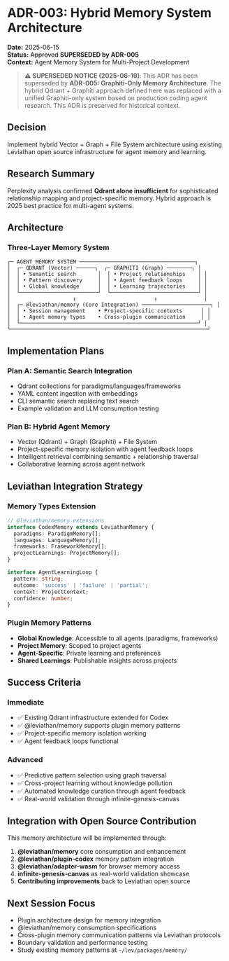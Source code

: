 # ADR-003: Hybrid Memory System Architecture

**Date:** 2025-06-15  
**Status:** ~~Approved~~ **SUPERSEDED by ADR-005**  
**Context:** Agent Memory System for Multi-Project Development  

> **⚠️ SUPERSEDED NOTICE (2025-06-19)**: This ADR has been superseded by **ADR-005: Graphiti-Only Memory Architecture**. The hybrid Qdrant + Graphiti approach defined here was replaced with a unified Graphiti-only system based on production coding agent research. This ADR is preserved for historical context.

## Decision

Implement hybrid Vector + Graph + File System architecture using existing Leviathan open source infrastructure for agent memory and learning.

## Research Summary

Perplexity analysis confirmed **Qdrant alone insufficient** for sophisticated relationship mapping and project-specific memory. Hybrid approach is 2025 best practice for multi-agent systems.

## Architecture

### Three-Layer Memory System
```
┌─ AGENT MEMORY SYSTEM ─────────────────────────────────────┐
│  ┌─ QDRANT (Vector) ──────┐  ┌─ GRAPHITI (Graph) ────────┐ │
│  │ • Semantic search       │  │ • Project relationships    │ │
│  │ • Pattern discovery     │  │ • Agent feedback loops     │ │
│  │ • Global knowledge      │  │ • Learning trajectories    │ │
│  └─────────────────────────┘  └────────────────────────────┘ │
│                    ↕                         ↕               │
│  ┌─ @leviathan/memory (Core Integration) ──────────────────────┐ │
│  │ • Session management    • Project-specific contexts      │ │
│  │ • Agent memory types    • Cross-plugin communication     │ │
│  └─────────────────────────────────────────────────────────┘ │
└───────────────────────────────────────────────────────────────┘
```

## Implementation Plans

### **Plan A: Semantic Search Integration**
- Qdrant collections for paradigms/languages/frameworks
- YAML content ingestion with embeddings  
- CLI semantic search replacing text search
- Example validation and LLM consumption testing

### **Plan B: Hybrid Agent Memory**
- Vector (Qdrant) + Graph (Graphiti) + File System
- Project-specific memory isolation with agent feedback loops
- Intelligent retrieval combining semantic + relationship traversal
- Collaborative learning across agent network

## Leviathan Integration Strategy

### Memory Types Extension
```typescript
// @leviathan/memory extensions
interface CodexMemory extends LeviathanMemory {
  paradigms: ParadigmMemory[];
  languages: LanguageMemory[];
  frameworks: FrameworkMemory[];
  projectLearnings: ProjectMemory[];
}

interface AgentLearningLoop {
  pattern: string;
  outcome: 'success' | 'failure' | 'partial';
  context: ProjectContext;
  confidence: number;
}
```

### Plugin Memory Patterns
- **Global Knowledge**: Accessible to all agents (paradigms, frameworks)
- **Project Memory**: Scoped to project agents  
- **Agent-Specific**: Private learning and preferences
- **Shared Learnings**: Publishable insights across projects

## Success Criteria

### Immediate
- ✅ Existing Qdrant infrastructure extended for Codex
- ✅ @leviathan/memory supports plugin memory patterns
- ✅ Project-specific memory isolation working
- ✅ Agent feedback loops functional

### Advanced  
- ✅ Predictive pattern selection using graph traversal
- ✅ Cross-project learning without knowledge pollution
- ✅ Automated knowledge curation through agent feedback
- ✅ Real-world validation through infinite-genesis-canvas

## Integration with Open Source Contribution

This memory architecture will be implemented through:
1. **@leviathan/memory** core consumption and enhancement
2. **@leviathan/plugin-codex** memory pattern integration
3. **@leviathan/adapter-wasm** for browser memory access
4. **infinite-genesis-canvas** as real-world validation showcase
5. **Contributing improvements** back to Leviathan open source

## Next Session Focus
- Plugin architecture design for memory integration
- @leviathan/memory consumption specifications  
- Cross-plugin memory communication patterns via Leviathan protocols
- Boundary validation and performance testing
- Study existing memory patterns at `~/lev/packages/memory/`